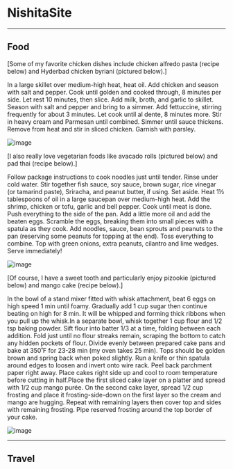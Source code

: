 # NishitaSite
---
Food
---

[Some of my favorite chicken dishes include chicken alfredo pasta (recipe below) and Hyderbad chicken byriani (pictured below).]

In a large skillet over medium-high heat, heat oil. Add chicken and season with salt and pepper. Cook until golden and cooked through, 8 minutes per side. Let rest 10 minutes, then slice. Add milk, broth, and garlic to skillet. Season with salt and pepper and bring to a simmer. Add fettuccine, stirring frequently for about 3 minutes. Let cook until al dente, 8 minutes more. Stir in heavy cream and Parmesan until combined. Simmer until sauce thickens. Remove from heat and stir in sliced chicken. Garnish with parsley. 

![image](https://user-images.githubusercontent.com/114502765/193473541-bedaba1e-68a2-4680-9f81-683c239353c0.png)

[I also really love vegetarian foods like avacado rolls (pictured below) and pad thai (recipe below).]

Follow package instructions to cook noodles just until tender. Rinse under cold water. Stir together fish sauce, soy sauce, brown sugar, rice vinegar (or tamarind paste), Sriracha, and peanut butter, if using. Set aside. Heat 1½ tablespoons of oil in a large saucepan over medium-high heat. Add the shrimp, chicken or tofu, garlic and bell pepper. Cook until meat is done. Push everything to the side of the pan. Add a little more oil and add the beaten eggs. Scramble the eggs, breaking them into small pieces with a spatula as they cook. Add noodles, sauce, bean sprouts and peanuts to the pan (reserving some peanuts for topping at the end). Toss everything to combine. Top with green onions, extra peanuts, cilantro and lime wedges. Serve immediately!

![image](https://user-images.githubusercontent.com/114502765/193473371-9a1a8477-190f-45d1-abe3-4132f7ba640b.png)


[Of course, I have a sweet tooth and particularly enjoy pizookie (pictured below) and mango cake (recipe below).]

In the bowl of a stand mixer fitted with whisk attachment, beat 6 eggs on high speed 1 min until foamy. Gradually add 1 cup sugar then continue beating on high for 8 min. It will be whipped and forming thick ribbons when you pull up the whisk.In a separate bowl, whisk together 1 cup flour and 1/2 tsp baking powder. Sift flour into batter 1/3 at a time, folding between each addition. Fold just until no flour streaks remain, scraping the bottom to catch any hidden pockets of flour. Divide evenly between prepared cake pans and bake at 350˚F for 23-28 min (my oven takes 25 min). Tops should be golden brown and spring back when poked slightly. Run a knife or thin spatula around edges to loosen and invert onto wire rack. Peel back parchment paper right away. Place cakes right side up and cool to room temperature before cutting in half.Place the first sliced cake layer on a platter and spread with 1/2 cup mango purée. On the second cake layer, spread 1/2 cup frosting and place it frosting-side-down on the first layer so the cream and mango are hugging. Repeat with remaining layers then cover top and sides with remaining frosting. Pipe reserved frosting around the top border of your cake.

![image](https://user-images.githubusercontent.com/114502765/193473576-91e8a74d-de3a-4db1-bbd6-2b305710d34d.png)

---
Travel
---
